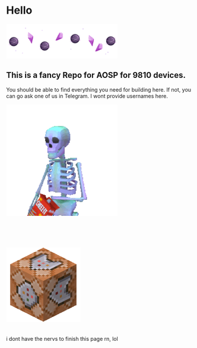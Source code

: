 # Hello

<img src="aestetic.gif" width=300px>

## This is a fancy Repo for AOSP for 9810 devices.

You should be able to find everything you need for building here. If not, you can go ask one of us in Telegram. I wont provide usernames here.

<img src="funnyskeleton.gif" width=300px><br /><br /><br /><br /><br />

<img src="commandblock.webp" width=200px>
<br /><br /><br />
i dont have the nervs to finish this page rn, lol